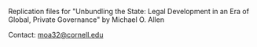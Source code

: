 Replication files for "Unbundling the State: Legal Development in an Era of Global, Private Governance" by Michael O. Allen

Contact: [moa32@cornell.edu](mailto:moa32@cornell.edu)
